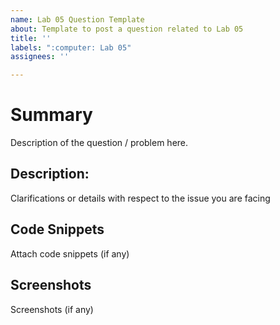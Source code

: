 ```yaml
---
name: Lab 05 Question Template
about: Template to post a question related to Lab 05
title: ''
labels: ":computer: Lab 05"
assignees: ''

---
```


# Summary

Description of the question / problem here.

## Description:

Clarifications or details with respect to the issue you are facing

## Code Snippets

Attach code snippets (if any)

## Screenshots

Screenshots (if any)
